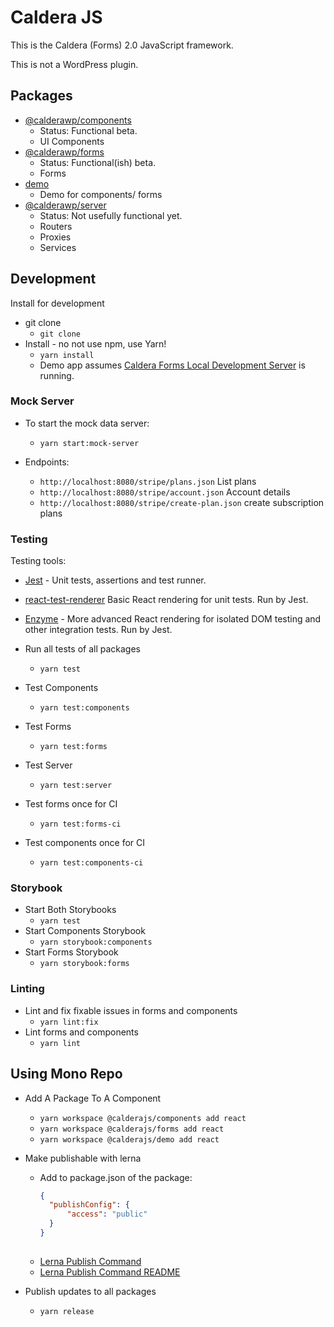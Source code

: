 # Caldera JS
This is the Caldera (Forms) 2.0 JavaScript framework.

This is not a WordPress plugin.

## Packages
* [@calderawp/components](./packages/components/README.md)
    - Status: Functional beta.
    - UI Components
* [@calderawp/forms](./packages/forms/README.md)
    - Status: Functional(ish) beta.
    - Forms
* [demo](./packages/demo/README.md)
    - Demo for components/ forms
* [@calderawp/server](./server/README.md)
    - Status: Not usefully functional yet.
    - Routers
    - Proxies
    - Services
    

## Development
Install for development
* git clone
    - `git clone `
* Install - no not use npm, use Yarn!
    - `yarn install`
    - Demo app assumes [Caldera Forms Local Development Server](https://github.com/CalderaWP/Caldera-Forms/blob/master/contributing/local-dev.md) is running.    

### Mock Server
* To start the mock data server:
  * `yarn start:mock-server`

* Endpoints:
  * `http://localhost:8080/stripe/plans.json` List plans
  * `http://localhost:8080/stripe/account.json` Account details
  * `http://localhost:8080/stripe/create-plan.json` create subscription plans

    
### Testing
Testing tools:
* [Jest](https://jest.io) - Unit tests, assertions and test runner.
* [react-test-renderer](https://reactjs.org/docs/test-renderer.html) Basic React rendering for unit tests. Run by Jest.
* [Enzyme]() - More advanced React rendering for isolated DOM testing and other integration tests. Run by Jest.

* Run all tests of all packages
    - `yarn test`
* Test Components
    - `yarn test:components`
* Test Forms
    - `yarn test:forms`
* Test Server
    - `yarn test:server`  
* Test forms  once for CI
    - `yarn test:forms-ci`  
* Test components  once for CI
    - `yarn test:components-ci`  
### Storybook
* Start Both Storybooks
    - `yarn test`
* Start Components Storybook
    - `yarn storybook:components`
* Start Forms Storybook
    - `yarn storybook:forms`
    
### Linting
* Lint and fix fixable issues in forms and components
    - `yarn lint:fix`
* Lint  forms and components
    - `yarn lint`

## Using Mono Repo

* Add A Package To A Component
    - `yarn workspace @calderajs/components add react`
    - `yarn workspace @calderajs/forms add react`
    - `yarn workspace @calderajs/demo add react`
* Make publishable with lerna
    - Add to package.json of the package:
        ```json
        { 
          "publishConfig": {
              "access": "public"
          }
        }
            
      ```
    - [Lerna Publish Command](https://lernajs.io/#command-publish)
    - [Lerna Publish Command README](https://github.com/lerna/lerna/blob/master/commands/publish/README.md)
   
* Publish updates to all packages
    - `yarn release`


